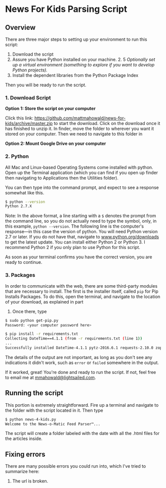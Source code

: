 # News For Kids Parsing Script

## Overview

There are three major steps to setting up your environment to run this script:

1. Download the script
2. Assure you have Python installed on your machine. 
    2. 5 *Optionally set up a virtual environment (something to explore if you want to develop Python projects).*
3. Install the dependent libraries from the Python Package Index

Then you will be ready to run the script.

### 1. Download Script

**Option 1: Store the script on your computer**

Click this link: https://github.com/mattmahowald/news-for-kids/archive/master.zip to start the 
download. Click on the download once it has finished to unzip it. In finder, move the folder
to wherever you want it stored on your computer. Then we need to navigate to 
this folder in 

**Option 2: Mount Google Drive on your computer**


### 2. Python
All Mac and Linux-based Operating Systems come installed with python. Open up the Terminal application (which you can find if you open up finder then navigating to Applications then the Utilities folder). 

You can then type into the command prompt, and expect to see a response somewhat like this.

```sh
$ python --version
Python 2.7.X
```

Note: In the above format, a line starting with a `$` denotes the prompt from the command line, 
so you do not actually need to type the symbol, only, in this example, `python --version`. 
The following line is the computer's response—in this case the version of python. You will 
need Python version 2.7 or later. If you do not have that, navigate to www.python.org/downloads 
to get the latest update. You can install either Python 2 or Python 3. I recommend Python 2 if
you only plan to use Python for this script.

As soon as your terminal confirms you have the correct version, you are ready to continue.

### 3. Packages
In order to communicate with the web, there are some third-party modules that are necessary
to install. The first is the installer itself, called `pip` for Pip Installs Packages. To do
this, open the terminal, and navigate to the location of your download, as explained in part
1. Once there, type 

```sh
$ sudo python get-pip.py
Password: <your computer password here>
```

```sh
$ pip install -r requirements.txt
Collecting DateTime==4.1.1 (from -r requirements.txt (line 1))
...
Successfully installed DateTime-4.1.1 pytz-2016.6.1 requests-2.10.0 zope.interface-4.2.0
```

The details of the output are not important, as long as you don't see any indications
it didn't work, such as `error` or `failed` somewhere in the output.

If it worked, great! You're done and ready to run the script. If not, feel free to email 
me at mmahowald@lightsailed.com.

## Running the script

This portion is extremely straightforward. Fire up a terminal and navigate to the folder
with the script located in it. Then type

```sh
$ python news-4-kids.py
Welcome to the News-o-Matic Feed Parser™...
```

The script will create a folder labeled with the date with all the .html files for
the articles inside.

## Fixing errors

There are many possible errors you could run into, which I've tried to summarize here:

1. The url is broken. 
